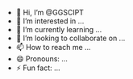 - 👋 Hi, I’m @GGSCIPT
- 👀 I’m interested in ...
- 🌱 I’m currently learning ...
- 💞️ I’m looking to collaborate on ...
- 📫 How to reach me ...
- 😄 Pronouns: ...
- ⚡ Fun fact: ...

<!---
GGSCIPT/GGSCIPT is a ✨ special ✨ repository because its `README.md` (this file) appears on your GitHub profile.
You can click the Preview link to take a look at your changes.
--->
